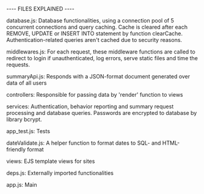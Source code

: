 ---- FILES EXPLAINED ----

database.js: Database functionalities, using a connection pool of 5 concurrent connections and query caching. Cache is cleared
after each REMOVE, UPDATE or INSERT INTO statement by function clearCache.
Authentication-related queries aren't cached due to security reasons.

middlewares.js: For each request, these middleware functions are called to redirect to login if unauthenticated, log errors, serve
static files and time the requests.

summaryApi.js: Responds with a JSON-format document generated over data of all users

controllers: Responsible for passing data by 'render' function to views

services: Authentication, behavior reporting and summary request processing and database queries.
Passwords are encrypted to database by library bcrypt.

app_test.js: Tests

dateValidate.js: A helper function to format dates to SQL- and HTML-friendly format

views: EJS template views for sites

deps.js: Externally imported functionalities

app.js: Main
